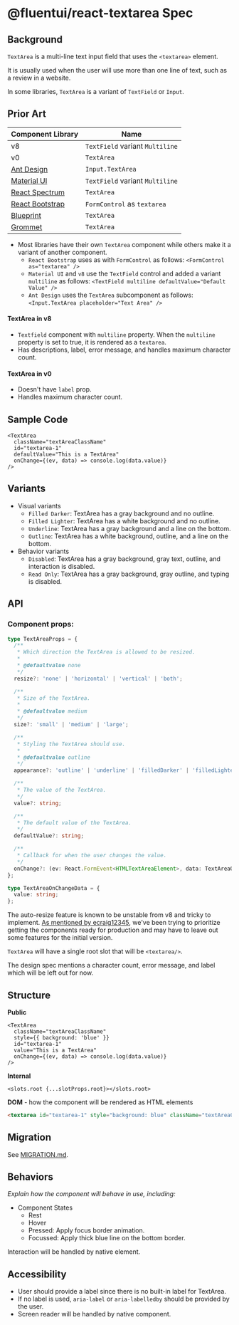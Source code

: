 # @fluentui/react-textarea Spec

## Background

`TextArea` is a multi-line text input field that uses the `<textarea>` element.

It is usually used when the user will use more than one line of text, such as a review in a website.

In some libraries, `TextArea` is a variant of `TextField` or `Input`.

## Prior Art

| Component Library                                                                | Name                            |
| -------------------------------------------------------------------------------- | ------------------------------- |
| v8                                                                               | `TextField` variant `Multiline` |
| v0                                                                               | `TextArea`                      |
| [Ant Design](https://ant.design/components/input/)                               | `Input.TextArea`                |
| [Material UI](https://v4.mui.com/components/text-fields/)                        | `TextField` variant `Multiline` |
| [React Spectrum](https://react-spectrum.adobe.com/react-spectrum/TextArea.html)  | `TextArea`                      |
| [React Bootstrap](https://react-bootstrap.github.io/forms/input-group/)          | `FormControl` as `textarea`     |
| [Blueprint](https://blueprintjs.com/docs/#core/components/text-inputs.text-area) | `TextArea`                      |
| [Grommet](https://v2.grommet.io/textarea)                                        | `TextArea`                      |

- Most libraries have their own `TextArea` component while others make it a variant of another component.
  - `React Bootstrap` uses as with `FormControl` as follows: `<FormControl as="textarea" />`
  - `Material UI` and `v8` use the `TextField` control and added a variant `multiline` as follows: `<TextField multiline defaultValue="Default Value" />`
  - `Ant Design` uses the `TextArea` subcomponent as follows: `<Input.TextArea placeholder="Text Area" />`

#### TextArea in v8

- `Textfield` component with `multiline` property. When the `multiline` property is set to true, it is rendered as a `textarea`.
- Has descriptions, label, error message, and handles maximum character count.

#### TextArea in v0

- Doesn't have `label` prop.
- Handles maximum character count.

## Sample Code

```tsx
<TextArea
  className="textAreaClassName"
  id="textarea-1"
  defaultValue="This is a TextArea"
  onChange={(ev, data) => console.log(data.value)}
/>
```

## Variants

- Visual variants
  - `Filled Darker`: TextArea has a gray background and no outline.
  - `Filled Lighter`: TextArea has a white background and no outline.
  - `Underline`: TextArea has a gray background and a line on the bottom.
  - `Outline`: TextArea has a white background, outline, and a line on the bottom.
- Behavior variants
  - `Disabled`: TextArea has a gray background, gray text, outline, and interaction is disabled.
  - `Read Only`: TextArea has a gray background, gray outline, and typing is disabled.

## API

### Component props:

```ts
type TextAreaProps = {
  /**
   * Which direction the TextArea is allowed to be resized.
   *
   * @defaultvalue none
   */
  resize?: 'none' | 'horizontal' | 'vertical' | 'both';

  /**
   * Size of the TextArea.
   *
   * @defaultvalue medium
   */
  size?: 'small' | 'medium' | 'large';

  /**
   * Styling the TextArea should use.
   *
   * @defaultvalue outline
   */
  appearance?: 'outline' | 'underline' | 'filledDarker' | 'filledLighter';

  /**
   * The value of the TextArea.
   */
  value?: string;

  /**
   * The default value of the TextArea.
   */
  defaultValue?: string;

  /**
   * Callback for when the user changes the value.
   */
  onChange?: (ev: React.FormEvent<HTMLTextAreaElement>, data: TextAreaOnChangeData) => void;
};

type TextAreaOnChangeData = {
  value: string;
};
```

The auto-resize feature is known to be unstable from v8 and tricky to implement. [As mentioned by ecraig12345](https://github.com/microsoft/fluentui/pull/21898#discussion_r816418917), we've been trying to prioritize getting the components ready for production and may have to leave out some features for the initial version.

`TextArea` will have a single root slot that will be `<textarea/>`.

The design spec mentions a character count, error message, and label which will be left out for now.

## Structure

**Public**

```tsx
<TextArea
  className="textAreaClassName"
  style={{ background: 'blue' }}
  id="textarea-1"
  value="This is a TextArea"
  onChange={(ev, data) => console.log(data.value)}
/>
```

**Internal**

```tsx
<slots.root {...slotProps.root}></slots.root>
```

**DOM** - how the component will be rendered as HTML elements

```html
<textarea id="textarea-1" style="background: blue" className="textAreaClassName" value="This is a TextArea"></textarea>
```

## Migration

See [MIGRATION.md](MIGRATION.md).

## Behaviors

_Explain how the component will behave in use, including:_

- Component States
  - Rest
  - Hover
  - Pressed: Apply focus border animation.
  - Focussed: Apply thick blue line on the bottom border.

Interaction will be handled by native element.

## Accessibility

- User should provide a label since there is no built-in label for TextArea.
- If no label is used, `aria-label` or `aria-labelledby` should be provided by the user.
- Screen reader will be handled by native component.
